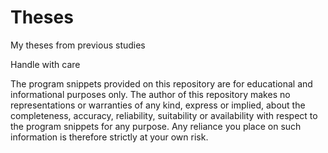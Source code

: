 # Theses
My theses from previous studies

Handle with care

The program snippets provided on this repository are for educational and informational purposes only. 
The author of this repository makes no representations or warranties of any kind, express or implied, 
about the completeness, accuracy, reliability, suitability or availability with respect to the program snippets for any purpose. 
Any reliance you place on such information is therefore strictly at your own risk.
